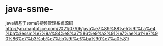 # java-ssme-
java版基于ssm的视频管理系统源码
http://ym.maptoface.com/2021/07/06/java%e7%89%88%e5%9f%ba%e4%ba%8essm%e7%9a%84%e8%a7%86%e9%a2%91%e7%ae%a1%e7%90%86%e7%b3%bb%e7%bb%9f%e6%ba%90%e7%a0%81/
